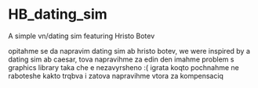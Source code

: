 # HB_dating_sim
A simple vn/dating sim featuring Hristo Botev

opitahme se da napravim dating sim ab hristo botev, we were inspired by a dating sim ab caesar, tova napravihme za edin den
imahme problem s graphics library taka che e nezavyrsheno :(
igrata koqto pochnahme ne raboteshe kakto trqbva i zatova napravihme vtora za kompensaciq
